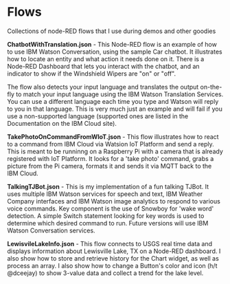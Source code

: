 # Flows
Collections of node-RED flows that I use during demos and other goodies
<p>
<b>ChatbotWithTranslation.json</b> - This Node-RED flow is an example of how to use IBM Watson Conversation, using the sample Car chatbot. It illustrates how to locate an entity and what action it needs done on it. There is a Node-RED Dashboard that lets you interact with the chatbot, and an indicator to show if the Windshield Wipers are "on" or "off". 
</p>
<p>
The flow also detects your input language and translates the output on-the-fly to match your input language using the IBM Watson Translation Services. You can use a different language each time you type and Watson will reply to you in that language. This is very much just an example and will fail if you use a non-supported language (supported ones are listed in the Documentation on the IBM Cloud site).
</p>
<p> 
<b>TakePhotoOnCommandFromWIoT.json</b> - This flow illustrates how to react to a command from IBM Cloud via Watsion IoT Platform and send a reply. This is meant to be runninng on a Raspberry Pi with a camera that is already registered with IoT Platform. It looks for a 'take photo' command, grabs a picture from the Pi camera, formats it and sends it via MQTT back to the IBM Cloud. 
</p>
<p>
<b>TalkingTJBot.json</b> - This is my implementation of a fun talking TJBot. It uses multiple IBM Watson services for speech and text, IBM Weather Company interfaces and IBM Watson image analytics to respond to various voice commands. Key component is the use of Snowboy for 'wake word' detection. A simple Switch statement looking for key words is used to determine which desired command to run. Future versions will use IBM Watson Conversation services. 
</p>
<p>
  <b>LewisvileLakeInfo.json</b> - This flow connects to USGS real time data and displays information about Lewisville Lake, TX on a Node-RED dashboard. I also show how to store and retrieve history for the Chart widget, as well as process an array. I also show how to change a Button's color and icon (h/t @dceejay) to show 3-value data and collect a trend for the lake level. 
  </p>
  
